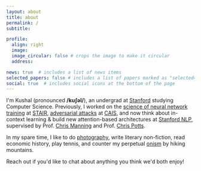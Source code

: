 ```yaml
---
layout: about
title: about
permalink: /
subtitle:  

profile:
  align: right
  image:  
  image_circular: false # crops the image to make it circular
  address: 

news: true  # includes a list of news items
selected_papers: false # includes a list of papers marked as "selected={true}"
social: true  # includes social icons at the bottom of the page
---
```


I'm Kushal (pronounced **/kʊʃəl/**), an undergrad at [Stanford](https://cs.stanford.edu/) studying Computer Science. Previously, I worked on the [science of neural network training](https://arxiv.org/abs/2312.03096) at [STAIR](https://stair.cs.stanford.edu/), [adversarial attacks](https://openreview.net/forum?id=Le7fswY1lj) at [CAIS](https://safe.ai/), and now think about in-context learning & build new attention-based architectures at [Stanford NLP](https://nlp.stanford.edu/), supervised by Prof. [Chris Manning](https://nlp.stanford.edu/~manning/) and Prof. [Chris Potts](https://stanford.edu/~cgpotts/).

In my spare time, I like to do [photography](https://kushalthaman.tumblr.com/), write literary non-fiction, read economic history, play tennis, and counter my perpetual [onism](https://www.thedictionaryofobscuresorrows.com/concept/onism) by hiking mountains.

Reach out if you'd like to chat about anything you think we'd both enjoy!
